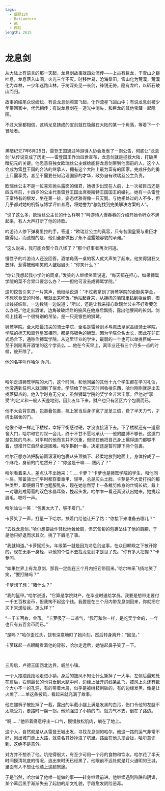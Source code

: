 ```yaml
---
tags:
  - 蝙绿12h
  - BatLantern
  - AU
  - 西幻
length: 2615
---
```


# 龙息剑

从大陆上有语言的那一天起，龙息剑故事就四处流传——上古有巨龙，于雪山之巅吐息，龙息落入山间，火光三年不灭。时移世易，沧海桑田，雪山化为荒漠，荒漠化为森林，一少年迷路山林，于树深处见一长剑，锋锐无俦，隐有龙吟，以斫石破山而归。

故事的结尾众说纷纭，有说龙息剑腾空飞起，化作流星飞回山中；有说龙息剑被少年带回家中，代代相传；有说龙息剑在一道光中消失，和巨龙的其他宝藏一起隐匿。

不过大家都相信，这柄龙息铸成的宝剑就在隐藏在大陆的某一个角落，等着下一个冒险者。

<br>

黑暗纪元7年6月25日，雷登王国通过吟游诗人协会发表了一则公告，彻底让“龙息剑”从传说变成了历史——雷登国王乔治四世宣布，龙息剑就是拯救大陆，打破黑暗纪元的关键。他愿意将独女欧瑞丝公主嫁给能将龙息剑带到他面前的人，这个人会成为雷登王国的合法的继承人，拥有这个大陆上最为富有的国家。完成任务的勇士只需享受，甚至不需要任何治理国家的才华，政务自有欧瑞丝公主负责。

欧瑞丝公主不是一位喜欢抛头露面的储君，她极少出现在人前，上一次被目击还是四五年前，十四岁的公主代表雷登王国出席奥斯特王国国王的婚礼，她有一头雷登王室特有的银发，坐在第一排，姿态优雅得像一只天鹅。与她相处过的人不多，但几乎都对她的机智与博学评价甚高，将她誉为“总能找到完美解决方案的人”。

“说了这么多，欧瑞丝公主长的什么样啊？”吟游诗人慢吞吞的介绍开始令听众不满起来，有人大声打断了他的诗歌。

吟游诗人停下弹奏里拉的手，答道：“欧瑞丝公主的真容，只有各国皇室与重臣才能得见，而遗憾的是，他们全都做出了永不泄露她容貌的承诺。”

“这么说来，我可能会娶个丑八怪了？”那个好事者再次问道。

慢性子的吟游诗人还没回答，酒馆角落一桌的客人就大声笑了起来。他笑得猖狂又放肆，惹得被他嘲笑的人皱起眉头：“你笑什么？”

“你让我想起我小学时的同桌。”发笑的人继续笑着说道，“每天都在担心，如果狮鹫学院的菜不合胃口要怎么办？——但他可没去成狮鹫学院。”

这句挖苦引来了一片笑声，他继续说道：“不过我拿到了狮鹫学院的全额奖学金，不想吃食堂的时候，我就出来吃饭。”他站起身来，从拥挤的酒馆里钻到柜台前，掏出钱袋结账，一边数钱一边说道：“所以，还是让我来操心欧瑞丝公主不好看要怎么办吧。”他走出酒馆，边角破破烂烂的披风在他身后飘扬，露出他腰间的长剑。剑柄上挂着一个很特别的吊坠，是一只亮银色的狮鹫。

狮鹫学院。全大陆最顶尖的骑士学院，全名是雷登剑术与魔法皇家高级骑士学院，学院的标志和雷登皇室相同，都是亮银色的狮鹫。因为学院全名太长，因此在非正式场合下，通称作狮鹫学院。从这里毕业的学生，最弱的一个也可以单挑巨蜥——至于刚刚离开酒馆的这个学员么……他在今天早上，离毕业还有三个月多一点的时候，被开除了。

他的名字叫作哈尔·乔丹。

<br>

哈尔走进狮鹫学院的大门，这个时间，和他同届的其他十九个学生都在学习礼仪，他没遇到任何人就回到了宿舍。学院给了他三天时间收拾东西，哈尔刚刚就是出去找落脚点的。他入学时身无分文，虽然狮鹫学院的奖学金非常丰厚，但他对“享受”的定义和一般人天差地别，因此五年下来，财产也只有区区六个包裹而已。

他不大会背东西，包裹叠包裹，抗上家当后身子宽了足足三倍，费了半天力气，才挤出宿舍的门。

他像个球一样走下楼梯，幸好平衡感过硬，才没直接滚下去。下了楼梯还有一道宿舍大门，哈尔和它对视一会儿，终于不甘不愿地承认——他的胳膊不够长。这道门是包铁的乌木，对平时的他而言并不沉重，但现在他把自己身上摞得连门都够不着，想推开它自然全是困难。哈尔斟酎一番，决定还是暂时卸下两个包裹。

哈尔正想办法把胸前圆滚滚的包裹从头顶摘下、轻柔地放到地面上，身体拧成了一个麻花，身前的门忽然开了：“你这是干嘛……腰闪了？”

哈尔看着来人，差点认不出她来：“……卡萝？”卡萝也是狮鹫学院的学生，和他同一届。预备骑士们平时都穿着重甲、轻甲，总是灰头土脸。卡萝是不大爱打扮的那种类型，即便假日里也粗服乱头，现在她忽然穿上一条裁剪修身的丝绸长裙，戴上一对雕刻成葡萄的双色水晶耳坠，挽起头发，哈尔乍一看还真没认出她来。她挑起眉毛，嗯哼一声。

哈尔讪讪一笑：“包裹太大了，够不着门。”

卡萝笑了一声，打量一下哈尔，扶着门给他让开了路：“你接下来准备去哪儿？”

“去找龙息剑。”哈尔想要故作轻松地耸耸肩，但沉甸甸的包裹坠住了他的肩膀，于是他只好退而求其次，挑了下眉毛了事。

“我就知道。”卡萝摇摇头。年级第一就是因为龙息剑这事，在众目睽睽之下被开除的，现在无事一身轻，以他的个性不去找龙息剑才是见了鬼。“你有多大把握？”卡萝问。

“如果世界上有龙息剑，那我一定能在三个月内把它带回来。”哈尔神采飞扬地笑了笑，“要打赌吗？”

卡萝想了想：“赌什么？”

“我的盔甲。”哈尔说道，“它算是学院财产，在毕业时送给学员。我要是想带走要付一千五百枚金币，但我掏不起这个钱。我要是在三个月内带龙息剑回来，你就把它买下来送给我，怎么样？”

“一千五百枚、金币。 ”卡萝吸了一口凉气，“我可和你一样，是吃奖学金的，一年也只有五百金币而已。”

“是吗？”哈尔歪过头，饶有深意地盯了她片刻，然后转身离开：“回见。”

卡萝眯起一点眼睛看着他的背影，哈尔走远后，她皱起鼻子笑了一下。

<br>

三周后，卢德王国西北边界，威兰小镇。

一个人踉踉跄跄地走进小镇，身后的披风不知让什么撕掉了一大半，左侧后最短处在肩后，右侧最长的也只垂到大腿中间，边缘上扯开的线条乱飞，披风上头还有数个大小不一的孔洞，有的带着木屑，似乎是被树枝刮破的，有的边缘发黑，像是让火燎了……单这条披风，看起来就充满了故事。

他左腿裤子被扯掉了一截，露出的半截小腿上满是发黑的血污，伤口令他的左腿不太能受力，走路时一瘸一拐。他勉强进了小镇的门，就力气不支，倒在了路边。

“啊……”他带着痛意呼出一口气，慢慢放松肌肉，躺在了地上。

这个人，自然就是从从雷登王城出发，寻找龙息剑的哈尔。他这一路的运气非常不好，刚出城门走上大路，就莫名其妙掉进了坑里。路面在他头顶合拢，哈尔意识到，这绝不是意外。

对方并不想杀了他。坑挖得很大，有至少可用一个月的食物和饮水。哈尔花了半天时间摸清坑底的情况，逃出来时天已经黑了。他眼前不远处就是灯火通明的王城，里面有人不想让他踏上这趟旅途。

于是当然，哈尔做了他唯一能做的事——转身继续前进。他继续遇到陷阱和阴谋，某个幕后黑手渐渐失去了起初的斯文礼貌，手段愈发阴险恶毒。
